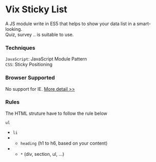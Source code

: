 # Vix Sticky List
A JS module write in ES5 that helps to show your data list in a smart-looking.<br/>
Quiz, survey .. is suitable to use.
### Techniques
 `JavaScript`: JavaScript Module Pattern<br/>`CSS`: Sticky Positioning 

### Browser Supported
No support for IE. [More detail >>](https://developer.mozilla.org/en-US/docs/Web/CSS/position)

### Rules
The HTML struture have to follow the rule below

`ul`
- `li`
- - `heading` (h1 to h6, based on your content)
- - `*` (div, section, ul, ...)

